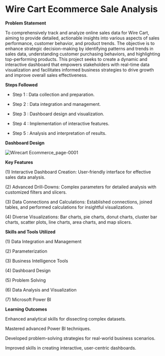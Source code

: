 # Wire Cart Ecommerce Sale Analysis

**Problem Statement**

To comprehensively track and analyze online sales data for Wire Cart, aiming to provide detailed, actionable insights into various aspects of sales performance, customer behavior, and product trends. The objective is to enhance strategic decision-making by identifying patterns and trends in sales data, understanding customer purchasing behaviors, and highlighting top-performing products. This project seeks to create a dynamic and interactive dashboard that empowers stakeholders with real-time data visualization and facilitates informed business strategies to drive growth and improve overall sales effectiveness.

**Steps Followed**

- Step 1 : Data collection and preparation.

- Step 2 : Data integration and management.

- Step 3 : Dashboard design and visualization.

- Step 4 : Implementation of interactive features.

- Step 5 : Analysis and interpretation of results.

**Dashboard Design**
  
  ![Wirecart Ecommerce_page-0001](https://github.com/Sagarparkhe/Ecommerce-Sales-Analysis-Dashboard/assets/171353864/8f914692-c60c-4046-88f1-c26ffde08be0)

**Key Features**

(1) Interactive Dashboard Creation: User-friendly interface for effective sales data analysis.

(2) Advanced Drill-Downs: Complex parameters for detailed analysis with customized filters and slicers.

(3) Data Connections and Calculations: Established connections, joined tables, and performed calculations for insightful visualizations.

(4) Diverse Visualizations: Bar charts, pie charts, donut charts, cluster bar charts, scatter plots, line charts, area charts, and map slicers.

**Skills and Tools Utilized**

(1) Data Integration and Management

(2) Parameterization

(3) Business Intelligence Tools

(4) Dashboard Design

(5) Problem Solving

(6) Data Analysis and Visualization

(7) Microsoft Power BI

**Learning Outcomes**

Enhanced analytical skills for dissecting complex datasets.

Mastered advanced Power BI techniques.

Developed problem-solving strategies for real-world business scenarios.

Improved skills in creating interactive, user-centric dashboards.
